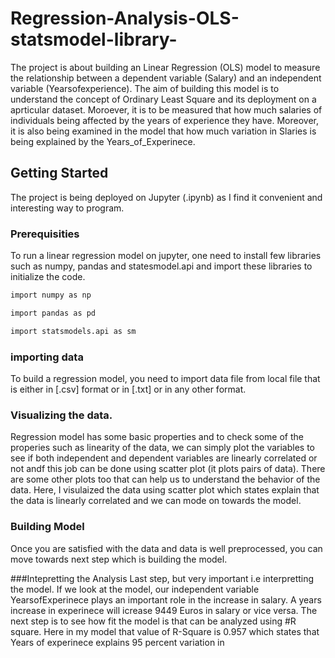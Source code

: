 # Regression-Analysis-OLS-statsmodel-library-
The project is about building an Linear Regression (OLS) model to measure the relationship between a dependent variable (Salary) and an independent variable (Yearsofexperience). The aim of building this model is to understand the concept of Ordinary Least Square and its deployment on a aprticular dataset. Moroever, it is to be measured that how much salaries of individuals being affected by the years of experience they have. Moreover, it is also being examined in the model that how much variation in Slaries is being explained by the Years_of_Experinece.  
## Getting Started
The project is being deployed on Jupyter (.ipynb) as I find it convenient and interesting way to program. 
### Prerequisities
To run a linear regression model on jupyter, one need to install few libraries such as numpy, pandas and statesmodel.api and import these libraries to initialize the code. 
```bash
import numpy as np

import pandas as pd

import statsmodels.api as sm
```
### importing data 
To build a regression model, you need to import data file from local file that is either in [.csv] format or in [.txt] or in any other format. 

### Visualizing the data.
Regression model has some basic properties and to check some of the properies such as linearity of the data, we can simply plot the variables to see if both independent and dependent variables are linearly correlated or not andf this job can be done using scatter plot (it plots pairs of data). There are some other plots too that can help us to understand the behavior of the data. Here, I visulaized the data using scatter plot which states explain that the data is linearly correlated and we can mode on towards the model.

### Building Model 

Once you are satisfied with the data and data is well preprocessed, you can move towards next step which is building the model. 

###Intepretting the Analysis 
Last step, but very important i.e interpretting the model. If we look at the model, our independent variable YearsofExperinece plays an important role in the increase in salary. A years increase in experinece will icrease 9449 Euros in salary or vice versa. The next step is to see how fit the model is that can be analyzed using #R square. Here in my model that value of R-Square is 0.957 which states that Years of experinece explains 95 percent variation in  


